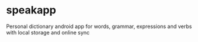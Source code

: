 # speakapp
Personal dictionary android app for words, grammar, expressions and verbs with local storage and online sync

